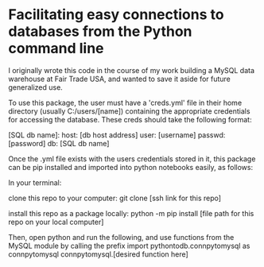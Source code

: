 # Facilitating easy connections to databases from the Python command line

I originally wrote this code in the course of my work building a MySQL data warehouse at Fair Trade USA, and wanted to save it aside for future generalized use. 

To use this package, the user must have a 'creds.yml' file in their home directory (usually C:/users/[name]) containing the appropriate credentials for accessing the database. These creds should take the following format:

[SQL db name]: 
host: [db host address] 
user: [username] 
passwd: [password] 
db: [SQL db name]

Once the .yml file exists with the users credentials stored in it, this package can be pip installed and imported into python notebooks easily, as follows:

In your terminal:

clone this repo to your computer: 
git clone [ssh link for this repo]

install this repo as a package locally: 
python -m pip install [file path for this repo on your local computer]

Then, open python and run the following, and use functions from the MySQL module by calling the prefix 
import pythontodb.connpytomysql as connpytomysql
connpytomysql.[desired function here]

